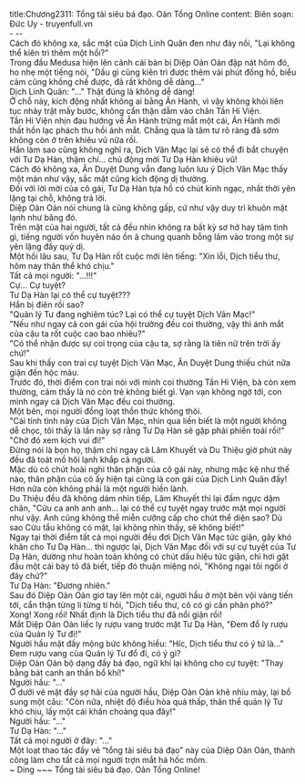 title:Chương2311: Tổng tài siêu bá đạo. Oản Tổng Online
content:
Biên soạn: Đức Uy - truyenfull.vn<br>- --<br>Cách đó không xa, sắc mặt của Dịch Linh Quân đen như đáy nồi, "Lại không thể kiên trì thêm một hồi?"<br>Trong đầu Medusa hiện lên cảnh cái bàn bị Diệp Oản Oản đập nát hôm đó, ho nhẹ một tiếng nói, "Dầu gì cũng kiên trì được thêm vài phút đồng hồ, biểu cảm cũng khống chế được, đã rất không dễ dàng..."<br>Dịch Linh Quân: "..." Thật đúng là không dễ dàng!<br>Ở chỗ này, kích động nhất không ai bằng Ân Hành, vì vậy không khỏi liên tục nhảy trật mấy bước, không cẩn thận dẫm vào chân Tần Hi Viện.<br>Tần Hi Viện nhịn đau hướng về Ân Hành trừng mắt một cái, Ân Hành mới thất hồn lạc phách thu hồi ánh mắt. Chẳng qua là tâm tư rõ ràng đã sớm không còn ở trên khiêu vũ nữa rồi.<br>Hắn làm sao cũng không nghĩ ra, Dịch Vân Mạc lại sẽ có thể đi bắt chuyện với Tư Dạ Hàn, thậm chí... chủ động mời Tư Dạ Hàn khiêu vũ!<br>Cách đó không xa, Ân Duyệt Dung vẫn đang luôn lưu ý Dịch Vân Mạc thấy một màn như vậy, sắc mặt cũng kích động dị thường.<br>Đối với lời mời của cô gái, Tư Dạ Hàn tựa hồ có chút kinh ngạc, nhất thời yên lặng tại chỗ, không trả lời.<br>Diệp Oản Oản nói chung là cũng không gấp, cứ như vậy duy trì khuôn mặt lạnh như băng đó.<br>Trên mặt của hai người, tất cả đều nhìn không ra bất kỳ sơ hở hay tâm tình gì, tiếng người vốn huyên náo ồn ã chung quanh bỗng lâm vào trong một sự yên lặng đầy quỷ dị.<br>Một hồi lâu sau, Tư Dạ Hàn rốt cuộc mới lên tiếng: "Xin lỗi, Dịch tiểu thư, hôm nay thân thể khó chịu."<br>Tất cả mọi người: "...!!!"<br>Cự... Cự tuyệt?<br>Tư Dạ Hàn lại có thể cự tuyệt???<br>Hắn bị điên rồi sao?<br>"Quản lý Tư đang nghiêm túc? Lại có thể cự tuyệt Dịch Vân Mạc!"<br>"Nếu như ngay cả con gái của hội trưởng đều coi thường, vậy thì ánh mắt của cậu ta rốt cuộc cao bao nhiêu?"<br>"Có thể nhận được sự coi trọng của cậu ta, sợ rằng là tiên nữ trên trời ấy chứ!"<br>Sau khi thấy con trai cự tuyệt Dịch Vân Mạc, Ân Duyệt Dung thiếu chút nữa giận đến hộc máu.<br>Trước đó, thời điểm con trai nói với mình coi thường Tần Hi Viện, bà còn xem thường, cảm thấy là nó còn trẻ không biết gì. Vạn vạn không ngờ tới, con mình ngay cả Dịch Vân Mạc đều coi thường.<br>Một bên, mọi người đồng loạt thổn thức không thôi.<br>"Cái tính tình này của Dịch Vân Mạc, nhìn qua liền biết là một người không dễ chọc, tôi thấy là lần này sợ rằng Tư Dạ Hàn sẽ gặp phải phiền toái rồi!"<br>"Chờ đó xem kịch vui đi!"<br>Đừng nói là bọn họ, thậm chí ngay cả Lâm Khuyết và Du Thiệu giờ phút này đều đã toát mồ hôi lạnh khắp cả người.<br>Mặc dù có chút hoài nghi thân phận của cô gái này, nhưng mặc kệ như thế nào, thân phận của cô ấy hiện tại cũng là con gái của Dịch Linh Quân đấy! Hơn nữa còn không phải là một người hiền lành.<br>Du Thiệu đều đã không dám nhìn tiếp, Lâm Khuyết thì lại đấm ngực dậm chân, "Cửu ca anh anh anh... lại có thể cự tuyệt ngay trước mặt mọi người như vậy. Anh cũng không thể miễn cưỡng cấp cho chút thể diện sao? Dù sao Cửu tẩu không có mặt, lại không nhìn thấy, sẽ không biết!"<br>Ngay tại thời điểm tất cả mọi người đều đợi Dịch Vân Mạc tức giận, gây khó khăn cho Tư Dạ Hàn... thì ngược lại, Dịch Vân Mạc đối với sự cự tuyệt của Tư Dạ Hàn, dường như hoàn toàn không có chút dấu hiệu tức giận, chỉ hơi gật đầu một cái bày tỏ đã biết, tiếp đó thuận miệng nói, "Không ngại tôi ngồi ở đây chứ?"<br>Tư Dạ Hàn: "Đương nhiên."<br>Sau đó Diệp Oản Oản giơ tay lên một cái, người hầu ở một bên vội vàng tiến tới, cẩn thận từng li từng tí hỏi, "Dịch tiểu thư, cô có gì cần phân phó?"<br>Xong! Xong rồi! Nhất định là Dịch tiểu thư đã nổi giận rồi!<br>Mắt Diệp Oản Oản liếc ly rượu vang trước mặt Tư Dạ Hàn, "Đem đổ ly rượu của Quản lý Tư đi!"<br>Người hầu mặt đầy mộng bức không hiểu: "Híc, Dịch tiểu thư có ý tứ là..."<br>Đem rượu vang của Quản lý Tư đổ đi, có ý gì?<br>Diệp Oản Oản bộ dạng đầy bá đạo, ngữ khí lại không cho cự tuyệt: "Thay bằng bát canh an thần bổ khí!"<br>Người hầu: "..."<br>Ở dưới vẻ mặt đầy sợ hãi của người hầu, Diệp Oản Oản khẽ nhíu mày, lại bổ sung một câu: "Còn nữa, nhiệt độ điều hòa quá thấp, thân thể quản lý Tư khó chịu, lấy một cái khăn choàng qua đây!"<br>Người hầu: "..."<br>Tư Dạ Hàn: "..."<br>Tất cả mọi người ở đây: "..."<br>Một loạt thao tác đầy vẻ “tổng tài siêu bá đạo” này của Diệp Oản Oản, thành công làm cho tất cả mọi người trợn mắt há hốc mồm.<br>~ Ding ~~~ Tổng tài siêu bá đạo. Oản Tổng Online!